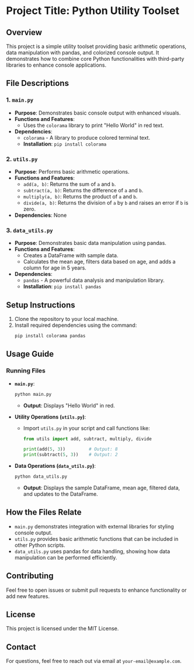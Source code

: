 # Project Title: Python Utility Toolset

## Overview
This project is a simple utility toolset providing basic arithmetic operations, data manipulation with pandas, and colorized console output. It demonstrates how to combine core Python functionalities with third-party libraries to enhance console applications.

## File Descriptions

### 1. `main.py`
- **Purpose**: Demonstrates basic console output with enhanced visuals.
- **Functions and Features**: 
  - Uses the `colorama` library to print "Hello World" in red text.
- **Dependencies**: 
  - `colorama` - A library to produce colored terminal text. 
  - **Installation**: `pip install colorama`

### 2. `utils.py`
- **Purpose**: Performs basic arithmetic operations.
- **Functions and Features**:
  - `add(a, b)`: Returns the sum of `a` and `b`.
  - `subtract(a, b)`: Returns the difference of `a` and `b`.
  - `multiply(a, b)`: Returns the product of `a` and `b`.
  - `divide(a, b)`: Returns the division of `a` by `b` and raises an error if `b` is zero.
- **Dependencies**: None

### 3. `data_utils.py`
- **Purpose**: Demonstrates basic data manipulation using pandas.
- **Functions and Features**:
  - Creates a DataFrame with sample data.
  - Calculates the mean age, filters data based on age, and adds a column for age in 5 years.
- **Dependencies**: 
  - `pandas` - A powerful data analysis and manipulation library.
  - **Installation**: `pip install pandas`

## Setup Instructions
1. Clone the repository to your local machine.
2. Install required dependencies using the command:
   ```bash
   pip install colorama pandas
   ```

## Usage Guide

### Running Files
- **`main.py`**: 
  ```bash
  python main.py
  ```
  - **Output**: Displays "Hello World" in red.

- **Utility Operations (`utils.py`)**:
  - Import `utils.py` in your script and call functions like:
    ```python
    from utils import add, subtract, multiply, divide

    print(add(5, 3))         # Output: 8
    print(subtract(5, 3))    # Output: 2
    ```

- **Data Operations (`data_utils.py`)**:
  ```bash
  python data_utils.py
  ```
  - **Output**: Displays the sample DataFrame, mean age, filtered data, and updates to the DataFrame.

## How the Files Relate
- `main.py` demonstrates integration with external libraries for styling console output.
- `utils.py` provides basic arithmetic functions that can be included in other Python scripts.
- `data_utils.py` uses pandas for data handling, showing how data manipulation can be performed efficiently.

## Contributing
Feel free to open issues or submit pull requests to enhance functionality or add new features.

## License
This project is licensed under the MIT License.

## Contact
For questions, feel free to reach out via email at `your-email@example.com`.